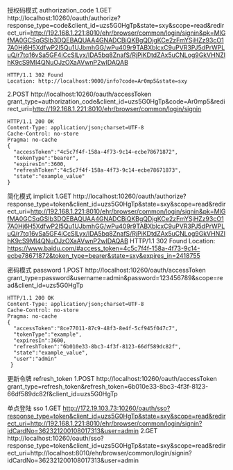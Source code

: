 授权码模式 authorization_code
1.GET http://localhost:10260/oauth/authorize?response_type=code&client_id=uzs5G0HgTp&state=sxy&scope=read&redirect_uri=http://192.168.1.221:8010/ehr/browser/common/login/signin&pk=MIGfMA0GCSqGSIb3DQEBAQUAA4GNADCBiQKBgQDjgKCe2zFmYSjHZz93cO17A0Hj6H5XdfwP2I5Qu1UJbmhGG/wPu409r9TABXblcxC9uPVR3PJ5dPrWPLuQ/r7tq16vSa5GF4iCcSlLyx/IDA5bq8ZnafS/RjPiKDtdZAx5uCNLog9GkVHNZIhK9cS9MI4QNuOJzOXaAVwnP2wIDAQAB

    HTTP/1.1 302 Found
    Location: http://localhost:9000/info?code=Ar0mp5&state=sxy
2.POST  http://localhost:10260/oauth/accessToken
    grant_type=authorization_code&client_id=uzs5G0HgTp&code=Ar0mp5&redirect_uri=http://192.168.1.221:8010/ehr/browser/common/login/signin

    HTTP/1.1 200 OK
    Content-Type: application/json;charset=UTF-8
    Cache-Control: no-store
    Pragma: no-cache
    {
      "accessToken":"4c5c7f4f-158a-4f73-9c14-ecbe78671872",
      "tokenType":"bearer",
      "expiresIn":3600,
      "refreshToken":"4c5c7f4f-158a-4f73-9c14-ecbe78671873",
      "state":"example_value"
    }

简化模式 implicit
1.GET http://localhost:10260/oauth/authorize?response_type=token&client_id=uzs5G0HgTp&state=sxy&scope=read&redirect_uri=http://192.168.1.221:8010/ehr/browser/common/login/signin&pk=MIGfMA0GCSqGSIb3DQEBAQUAA4GNADCBiQKBgQDjgKCe2zFmYSjHZz93cO17A0Hj6H5XdfwP2I5Qu1UJbmhGG/wPu409r9TABXblcxC9uPVR3PJ5dPrWPLuQ/r7tq16vSa5GF4iCcSlLyx/IDA5bq8ZnafS/RjPiKDtdZAx5uCNLog9GkVHNZIhK9cS9MI4QNuOJzOXaAVwnP2wIDAQAB
    HTTP/1.1 302 Found
    Location: https://www.baidu.com/#access_token=4c5c7f4f-158a-4f73-9c14-ecbe78671872&token_type=bearer&state=sxy&expires_in=2418755
   
密码模式 password
1.POST http://localhost:10260/oauth/accessToken
    grant_type=password&username=admin&password=123456789&scope=read&client_id=uzs5G0HgTp

    HTTP/1.1 200 OK
    Content-Type: application/json;charset=UTF-8
    Cache-Control: no-store
    Pragma: no-cache
    {
      "accessToken":"8ce77011-87c9-48f3-8e4f-5cf945f047c7",
      "tokenType":"example",
      "expiresIn":3600,
      "refreshToken":"6b010e33-8bc3-4f3f-8123-66df589dc82f",
      "state":"example_value",
      "user":"admin"
     }

更新令牌 refresh_token
1.POST http://localhost:10260/oauth/accessToken
    grant_type=refresh_token&refresh_token=6b010e33-8bc3-4f3f-8123-66df589dc82f&client_id=uzs5G0HgTp

单点登陆 sso
1.GET http://172.19.103.73:10260/oauth/sso?response_type=token&client_id=uzs5G0HgTp&state=sxy&scope=read&redirect_uri=http://192.168.1.221:8010/ehr/browser/common/login/signin?idCardNo=362321200108017313&user=admin
2.GET http://localhost:10260/oauth/sso?response_type=token&client_id=uzs5G0HgTp&state=sxy&scope=read&redirect_uri=http://localhost:8010/ehr/browser/common/login/signin?idCardNo=362321200108017313&user=admin